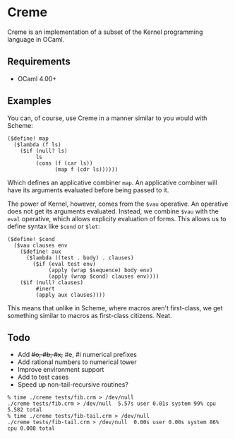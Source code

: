 # Creme

Creme is an implementation of a subset of the Kernel programming language in OCaml.

## Requirements

* OCaml 4.00+

## Examples

You can, of course, use Creme in a manner similar to you would with Scheme:

```
($define! map
  ($lambda (f ls)
    ($if (null? ls)
         ls
         (cons (f (car ls))
               (map f (cdr ls))))))
```

Which defines an applicative combiner `map`. An applicative combiner will have its arguments evaluated before being passed to it.

The power of Kernel, however, comes from the `$vau` operative. An operative does not get its arguments evaluated. Instead, we combine `$vau` with the `eval` operative, which allows explicity evaluation of forms. This allows us to define syntax like `$cond` or `$let`:

```
($define! $cond
  ($vau clauses env
    ($define! aux
      ($lambda ((test . body) . clauses)
        ($if (eval test env)
             (apply (wrap $sequence) body env)
             (apply (wrap $cond) clauses env))))
    ($if (null? clauses)
         #inert
         (apply aux clauses))))
```

This means that unlike in Scheme, where macros aren't first-class, we get something similar to macros as first-class citizens. Neat.

## Todo

* Add <del>#o, #b, #x,</del> #e, #i numerical prefixes
* Add rational numbers to numerical tower
* Improve environment support
* Add to test cases
* Speed up non-tail-recursive routines?

```
% time ./creme tests/fib.crm > /dev/null
./creme tests/fib.crm > /dev/null  5.57s user 0.01s system 99% cpu 5.582 total
% time ./creme tests/fib-tail.crm > /dev/null 
./creme tests/fib-tail.crm > /dev/null  0.00s user 0.00s system 86% cpu 0.008 total
```
